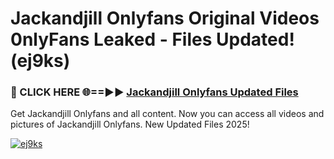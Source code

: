 # Jackandjill Onlyfans Original Videos 0nlyFans Leaked - Files Updated! (ej9ks)

<h3>🔴 CLICK HERE 🌐==►► <a href="https://tinyurl.com/ehrbuxhb" rel="nofollow">Jackandjill Onlyfans Updated Files</a></h3>

Get Jackandjill Onlyfans and all content. Now you can access all videos and pictures of Jackandjill Onlyfans. New Updated Files 2025!

[![ej9ks](https://i.imgur.com/lVYEuWS.gif)](https://tinyurl.com/ehrbuxhb)

